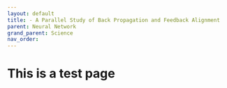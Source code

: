 ```yaml
---
layout: default
title: - A Parallel Study of Back Propagation and Feedback Alignment
parent: Neural Network
grand_parent: Science
nav_order: 
---
```


# This is a test page

